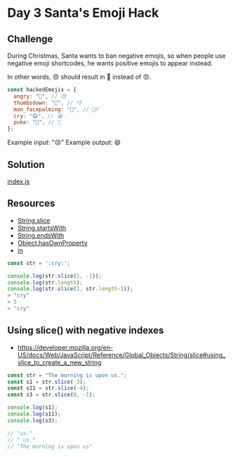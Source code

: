 # Day 3 Santa's Emoji Hack

## Challenge

During Christmas, Santa wants to ban negative emojis, so when people
use negative emoji shortcodes, he wants positive emojis to appear instead.

In other words, :angry: should result in 🎁 instead of 😠.

```js
const hackedEmojis = {
  angry: "🎁", // 😠
  thumbsdown: "👏", // 👎
  man_facepalming: "🎅", // 🤦‍♂️
  cry: "‍😄", // 😭
  puke: "🤩", // 🤮
};
```

Example input: ":cry:"
Example output: ‍😄

## Solution

[index.js](./index.js)

## Resources

- [String.slice](https://developer.mozilla.org/en-US/docs/Web/JavaScript/Reference/Global_Objects/String/slice)
- [String.startsWith](https://developer.mozilla.org/en-US/docs/Web/JavaScript/Reference/Global_Objects/String/startsWith)
- [String.endsWith](https://developer.mozilla.org/en-US/docs/Web/JavaScript/Reference/Global_Objects/String/endsWith)
- [Object.hasOwnProperty](https://developer.mozilla.org/en-US/docs/Web/JavaScript/Reference/Global_Objects/Object/hasOwnProperty)
- [in](https://developer.mozilla.org/en-US/docs/Web/JavaScript/Reference/Operators/in)

```js
const str = ':cry:';

console.log(str.slice(1, -1));
console.log(str.length);
console.log(str.slice(1, str.length-1));
> "cry"
> 5
> "cry"
```

## Using slice() with negative indexes

- https://developer.mozilla.org/en-US/docs/Web/JavaScript/Reference/Global_Objects/String/slice#using_slice_to_create_a_new_string

```js
const str = "The morning is upon us.";
const s1 = str.slice(-3);
const s11 = str.slice(-4);
const s3 = str.slice(0, -1);

console.log(s1);
console.log(s11);
console.log(s3);

// "us."
// " us."
// "The morning is upon us"
```

